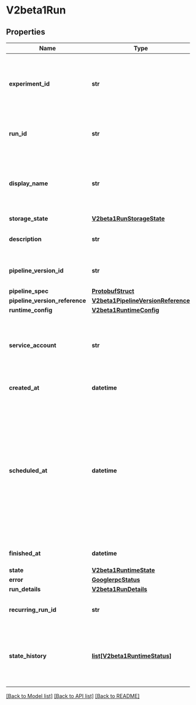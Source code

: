# V2beta1Run

## Properties
Name | Type | Description | Notes
------------ | ------------- | ------------- | -------------
**experiment_id** | **str** | Input. ID of the parent experiment. The default experiment ID will be used if this is not specified. | [optional] 
**run_id** | **str** | Output. Unique run ID. Generated by API server. | [optional] 
**display_name** | **str** | Required input. Name provided by user, or auto generated if run is created by a recurring run. | [optional] 
**storage_state** | [**V2beta1RunStorageState**](V2beta1RunStorageState.md) |  | [optional] 
**description** | **str** | Optional input. Short description of the run. | [optional] 
**pipeline_version_id** | **str** | ID of an existing pipeline version. | [optional] 
**pipeline_spec** | [**ProtobufStruct**](ProtobufStruct.md) |  | [optional] 
**pipeline_version_reference** | [**V2beta1PipelineVersionReference**](V2beta1PipelineVersionReference.md) |  | [optional] 
**runtime_config** | [**V2beta1RuntimeConfig**](V2beta1RuntimeConfig.md) |  | [optional] 
**service_account** | **str** | Optional input. Specifies which kubernetes service account is used. | [optional] 
**created_at** | **datetime** | Output. Creation time of the run. | [optional] 
**scheduled_at** | **datetime** | Output. When this run is scheduled to start. This could be different from created_at. For example, if a run is from a backfilling job that was supposed to run 2 month ago, the created_at will be 2 month behind scheduled_at. | [optional] 
**finished_at** | **datetime** | Output. Completion of the run. | [optional] 
**state** | [**V2beta1RuntimeState**](V2beta1RuntimeState.md) |  | [optional] 
**error** | [**GooglerpcStatus**](GooglerpcStatus.md) |  | [optional] 
**run_details** | [**V2beta1RunDetails**](V2beta1RunDetails.md) |  | [optional] 
**recurring_run_id** | **str** | ID of the recurring run that triggered this run. | [optional] 
**state_history** | [**list[V2beta1RuntimeStatus]**](V2beta1RuntimeStatus.md) | Output. A sequence of run statuses. This field keeps a record  of state transitions. | [optional] 

[[Back to Model list]](../README.md#documentation-for-models) [[Back to API list]](../README.md#documentation-for-api-endpoints) [[Back to README]](../README.md)


